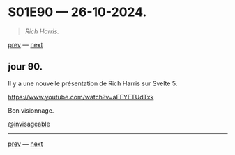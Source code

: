 # S01E90 — 26-10-2024.

> *Rich Harris.*

[prev](S01E89-25-10-2024.md) — [next](S01E01-29-07-2024.md)     

## jour 90.

Il y a une nouvelle présentation de Rich Harris sur Svelte 5.

https://www.youtube.com/watch?v=aFFYETUdTxk

Bon visionnage.

[@invisageable](https://twitter.com/invisageable)   

---

[prev](S01E89-25-10-2024.md) — [next](S01E01-29-07-2024.md)   

